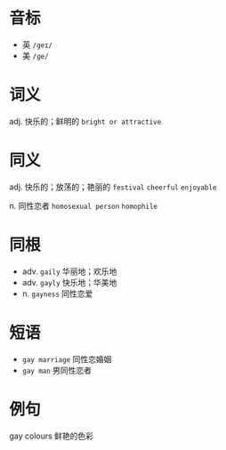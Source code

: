 # 音标

- 英 `/geɪ/`
- 美 `/ɡe/`

# 词义

adj. 快乐的；鲜明的
`bright or attractive`

# 同义

adj. 快乐的；放荡的；艳丽的
`festival` `cheerful` `enjoyable`

n. 同性恋者
`homosexual person` `homophile`

# 同根

- adv. `gaily` 华丽地；欢乐地
- adv. `gayly` 快乐地；华美地
- n. `gayness` 同性恋爱

# 短语

- `gay marriage` 同性恋婚姻
- `gay man` 男同性恋者

# 例句

gay colours
鲜艳的色彩



